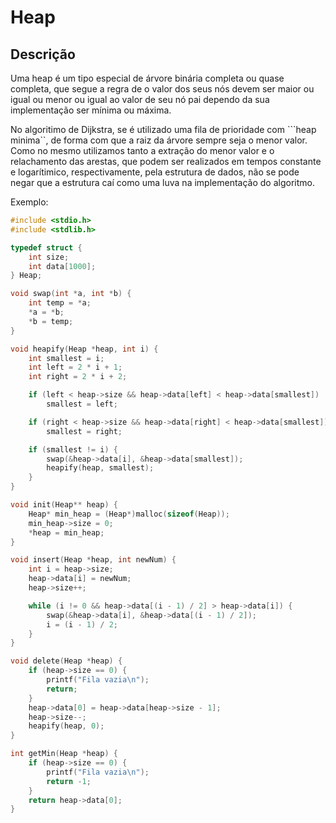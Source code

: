 # Heap

## Descrição

Uma heap é um tipo especial de árvore binária completa ou quase completa, que segue a regra de o valor dos seus nós devem ser maior ou igual ou menor ou igual ao valor de seu nó pai dependo da sua implementação ser mínima ou máxima.

No algoritimo de Dijkstra, se é utilizado uma fila de prioridade com ```heap minima``, de forma com que a raiz da árvore sempre seja o menor valor. Como no mesmo utilizamos tanto a extração do menor valor e o relachamento das arestas, que podem ser realizados em tempos constante e logarítimico, respectivamente, pela estrutura de dados, não se pode negar que a estrutura caí como uma luva na implementação do algoritmo.

Exemplo: 

```c
#include <stdio.h>
#include <stdlib.h>

typedef struct {
    int size;
    int data[1000];
} Heap;

void swap(int *a, int *b) {
    int temp = *a;
    *a = *b;
    *b = temp;
}

void heapify(Heap *heap, int i) {
    int smallest = i;
    int left = 2 * i + 1;
    int right = 2 * i + 2;

    if (left < heap->size && heap->data[left] < heap->data[smallest])
        smallest = left;

    if (right < heap->size && heap->data[right] < heap->data[smallest])
        smallest = right;

    if (smallest != i) {
        swap(&heap->data[i], &heap->data[smallest]);
        heapify(heap, smallest);
    }
}

void init(Heap** heap) {
    Heap* min_heap = (Heap*)malloc(sizeof(Heap));
    min_heap->size = 0;
    *heap = min_heap;
}

void insert(Heap *heap, int newNum) {
    int i = heap->size;
    heap->data[i] = newNum;
    heap->size++;

    while (i != 0 && heap->data[(i - 1) / 2] > heap->data[i]) {
        swap(&heap->data[i], &heap->data[(i - 1) / 2]);
        i = (i - 1) / 2;
    }
}

void delete(Heap *heap) {
    if (heap->size == 0) {
        printf("Fila vazia\n");
        return;
    }
    heap->data[0] = heap->data[heap->size - 1];
    heap->size--;
    heapify(heap, 0);
}

int getMin(Heap *heap) {
    if (heap->size == 0) {
        printf("Fila vazia\n");
        return -1;
    }
    return heap->data[0];
}